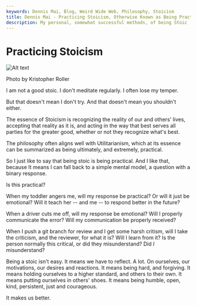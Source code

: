 ```yaml
---
keywords: Dennis Mai, Blog, Weird Wide Web, Philosophy, Stoicism
title: Dennis Mai - Practicing Stoicism, Otherwise Known as Being Practical
description: My personal, somewhat successful methods, of being Stoic
---
```


# Practicing Stoicism

![Alt text](kristopher-roller-zepnJQycr4U-unsplash.jpg 'Photo by Kristopher Roller')

<figcaption>Photo by Kristopher Roller</figcaption>

I am not a good stoic. I don't meditate regularly. I often lose my temper.

But that doesn't mean I don't try. And that doesn't mean you shouldn't either.

The essence of Stoicism is recognizing the reality of our and others' lives, accepting that reality as it is, and acting in the way that best serves all parties for the greater good, whether or not they recognize what's best.

The philosophy often aligns well with Utilitarianism, which at its essence can be summarized as being ultimately, and extremely, practical.

So I just like to say that being stoic is being practical. And I like that, because It means I can fall back to a simple mental model, a question with a binary response.

Is this practical?

When my toddler angers me, will my response be practical? Or will it just be emotional? Will it teach her -- and me -- to respond better in the future?

When a driver cuts me off, will my response be emotional? Will I properly communicate the error? Will my communication be properly received?

When I push a git branch for review and I get some harsh critism, will I take the criticism, and the reviewer, for what it is? Will I learn from it? Is the person normally this critical, or did they misunderstand? Did *I* misunderstand?

Being a stoic isn't easy. It means we have to reflect. A lot. On ourselves, our motivations, our desires and reactions. It means being hard, and forgiving. It means holding ourselves to a higher standard, and others to their own. It means putting ourselves in others' shoes. It means being humble, open, kind, persistent, just and courageous.

It makes us better.

